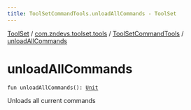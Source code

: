 ```yaml
---
title: ToolSetCommandTools.unloadAllCommands - ToolSet
---
```


[ToolSet](../../index.html) / [com.zndevs.toolset.tools](../index.html) / [ToolSetCommandTools](index.html) / [unloadAllCommands](./unload-all-commands.html)

# unloadAllCommands

`fun unloadAllCommands(): `[`Unit`](https://kotlinlang.org/api/latest/jvm/stdlib/kotlin/-unit/index.html)

Unloads all current commands

